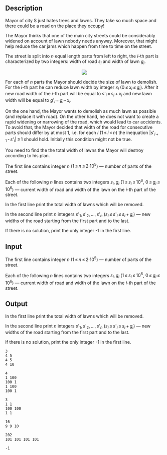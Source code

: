 ## Description

<div><p>Mayor of city S just hates trees and lawns. They take so much space and there could be a road on the place they occupy!</p><p>The Mayor thinks that one of the main city streets could be considerably widened on account of lawn nobody needs anyway. Moreover, that might help reduce the car jams which happen from time to time on the street.</p><p>The street is split into <span class="tex-span"><i>n</i></span> equal length parts from left to right, the <span class="tex-span"><i>i</i></span>-th part is characterized by two integers: width of road <span class="tex-span"><i>s</i><sub class="lower-index"><i>i</i></sub></span> and width of lawn <span class="tex-span"><i>g</i><sub class="lower-index"><i>i</i></sub></span>.</p><center> <img class="tex-graphics" src="file://vfQfQn3Z.png" style="max-width: 100.0%;max-height: 100.0%;"> </center><p>For each of <span class="tex-span"><i>n</i></span> parts the Mayor should decide the size of lawn to demolish. For the <span class="tex-span"><i>i</i></span>-th part he can reduce lawn width by integer <span class="tex-span"><i>x</i><sub class="lower-index"><i>i</i></sub></span> (<span class="tex-span">0 ≤ <i>x</i><sub class="lower-index"><i>i</i></sub> ≤ <i>g</i><sub class="lower-index"><i>i</i></sub></span>). After it new road width of the <span class="tex-span"><i>i</i></span>-th part will be equal to <span class="tex-span"><i>s</i>'<sub class="lower-index"><i>i</i></sub> = <i>s</i><sub class="lower-index"><i>i</i></sub> + <i>x</i><sub class="lower-index"><i>i</i></sub></span> and new lawn width will be equal to <span class="tex-span"><i>g</i>'<sub class="lower-index"><i>i</i></sub> = <i>g</i><sub class="lower-index"><i>i</i></sub> - <i>x</i><sub class="lower-index"><i>i</i></sub></span>.</p><p>On the one hand, the Mayor wants to demolish as much lawn as possible (and replace it with road). On the other hand, he does not want to create a rapid widening or narrowing of the road, which would lead to car accidents. To avoid that, the Mayor decided that width of the road for consecutive parts should differ by at most <span class="tex-span">1</span>, i.e. for each <span class="tex-span"><i>i</i></span> (<span class="tex-span">1 ≤ <i>i</i> &lt; <i>n</i></span>) the inequation <span class="tex-span">|<i>s</i>'<sub class="lower-index"><i>i</i> + 1</sub> - <i>s</i>'<sub class="lower-index"><i>i</i></sub>| ≤ 1</span> should hold. Initially this condition might not be true.</p><p>You need to find the the total width of lawns the Mayor will destroy according to his plan.</p></div><div class="input-specification"><p>The first line contains integer <span class="tex-span"><i>n</i></span> (<span class="tex-span">1 ≤ <i>n</i> ≤ 2·10<sup class="upper-index">5</sup></span>) — number of parts of the street.</p><p>Each of the following <span class="tex-span"><i>n</i></span> lines contains two integers <span class="tex-span"><i>s</i><sub class="lower-index"><i>i</i></sub>, <i>g</i><sub class="lower-index"><i>i</i></sub></span> (<span class="tex-span">1 ≤ <i>s</i><sub class="lower-index"><i>i</i></sub> ≤ 10<sup class="upper-index">6</sup></span>, <span class="tex-span">0 ≤ <i>g</i><sub class="lower-index"><i>i</i></sub> ≤ 10<sup class="upper-index">6</sup></span>) — current width of road and width of the lawn on the <span class="tex-span"><i>i</i></span>-th part of the street.</p></div><div class="output-specification"><p>In the first line print the total width of lawns which will be removed.</p><p>In the second line print <span class="tex-span"><i>n</i></span> integers <span class="tex-span"><i>s</i>'<sub class="lower-index">1</sub>, <i>s</i>'<sub class="lower-index">2</sub>, ..., <i>s</i>'<sub class="lower-index"><i>n</i></sub></span> (<span class="tex-span"><i>s</i><sub class="lower-index"><i>i</i></sub> ≤ <i>s</i>'<sub class="lower-index"><i>i</i></sub> ≤ <i>s</i><sub class="lower-index"><i>i</i></sub> + <i>g</i><sub class="lower-index"><i>i</i></sub></span>) — new widths of the road starting from the first part and to the last.</p><p>If there is no solution, print the only integer <span class="tex-font-style-tt">-1</span> in the first line.</p></div>

## Input

<p>The first line contains integer <span class="tex-span"><i>n</i></span> (<span class="tex-span">1 ≤ <i>n</i> ≤ 2·10<sup class="upper-index">5</sup></span>) — number of parts of the street.</p><p>Each of the following <span class="tex-span"><i>n</i></span> lines contains two integers <span class="tex-span"><i>s</i><sub class="lower-index"><i>i</i></sub>, <i>g</i><sub class="lower-index"><i>i</i></sub></span> (<span class="tex-span">1 ≤ <i>s</i><sub class="lower-index"><i>i</i></sub> ≤ 10<sup class="upper-index">6</sup></span>, <span class="tex-span">0 ≤ <i>g</i><sub class="lower-index"><i>i</i></sub> ≤ 10<sup class="upper-index">6</sup></span>) — current width of road and width of the lawn on the <span class="tex-span"><i>i</i></span>-th part of the street.</p>

## Output

<p>In the first line print the total width of lawns which will be removed.</p><p>In the second line print <span class="tex-span"><i>n</i></span> integers <span class="tex-span"><i>s</i>'<sub class="lower-index">1</sub>, <i>s</i>'<sub class="lower-index">2</sub>, ..., <i>s</i>'<sub class="lower-index"><i>n</i></sub></span> (<span class="tex-span"><i>s</i><sub class="lower-index"><i>i</i></sub> ≤ <i>s</i>'<sub class="lower-index"><i>i</i></sub> ≤ <i>s</i><sub class="lower-index"><i>i</i></sub> + <i>g</i><sub class="lower-index"><i>i</i></sub></span>) — new widths of the road starting from the first part and to the last.</p><p>If there is no solution, print the only integer <span class="tex-font-style-tt">-1</span> in the first line.</p>





```input1
3
4 5
4 5
4 10

```




```input2
4
1 100
100 1
1 100
100 1

```




```input3
3
1 1
100 100
1 1

```




```output1
16
9 9 10 

```




```output2
202
101 101 101 101 

```




```output3
-1

```



